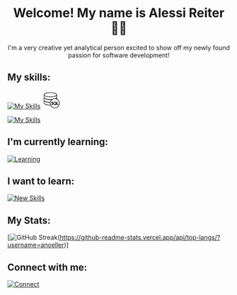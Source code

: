 <div align="center">
<h1> Welcome!  My name is Alessi Reiter 👩‍💻</h1>
<p> I'm a very creative yet analytical person excited to show off my newly found passion for software development!</p>
</div>

## My skills:

<div>

[![My Skills](https://skillicons.dev/icons?i=py,html,css,js,java)](https://skillicons.dev)
<img src="sqlLogo.jpg" alt="SQL" width=40px height=40px>

[![My Skills](https://skillicons.dev/icons?i=vscode,git,github,eclipse)](https://skillicons.dev)

</div>

## I'm currently learning:

<div>

[![Learning](https://skillicons.dev/icons?i=react)](https://skillicons.dev)

</div>

## I want to learn:

<div>

[![New Skills](https://skillicons.dev/icons?i=angular,bootstrap,django)](https://skillicons.dev)

</div>

## My Stats:

<div>
  
[![GitHub Streak](https://streak-stats.demolab.com?user=anoeller&theme=blue-green)(https://github-readme-stats.vercel.app/api/top-langs/?username=anoeller)]

<!-- (https://git.io/streak-stats)

[![Top Langs]](https://github.com/anoeller/github-readme-stats) -->

</div>

## Connect with me:

<div>

[![Connect](https://skillicons.dev/icons?i=linkedin)](https://www.linkedin.com/in/alessi-reiter/)

</div>
